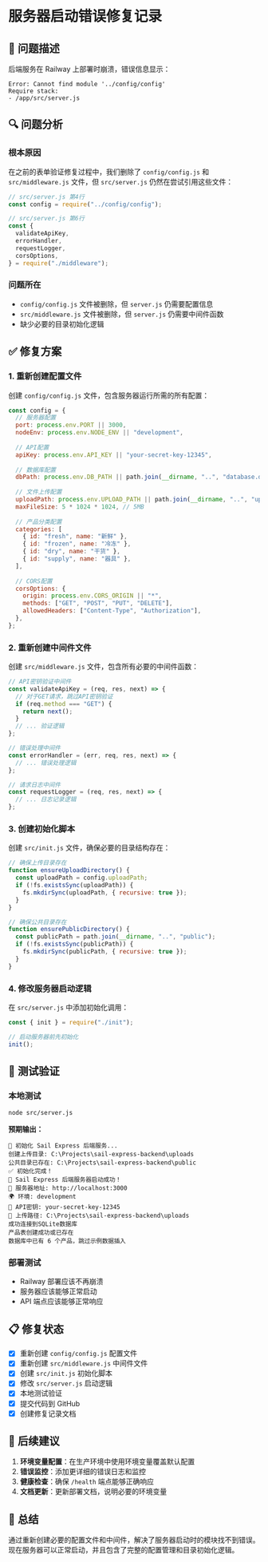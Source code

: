 # 服务器启动错误修复记录

## 🐛 问题描述

后端服务在 Railway 上部署时崩溃，错误信息显示：

```
Error: Cannot find module '../config/config'
Require stack:
- /app/src/server.js
```

## 🔍 问题分析

### 根本原因
在之前的表单验证修复过程中，我们删除了 `config/config.js` 和 `src/middleware.js` 文件，但 `src/server.js` 仍然在尝试引用这些文件：

```javascript
// src/server.js 第4行
const config = require("../config/config");

// src/server.js 第6行
const {
  validateApiKey,
  errorHandler,
  requestLogger,
  corsOptions,
} = require("./middleware");
```

### 问题所在
- `config/config.js` 文件被删除，但 `server.js` 仍需要配置信息
- `src/middleware.js` 文件被删除，但 `server.js` 仍需要中间件函数
- 缺少必要的目录初始化逻辑

## ✅ 修复方案

### 1. 重新创建配置文件
创建 `config/config.js` 文件，包含服务器运行所需的所有配置：

```javascript
const config = {
  // 服务器配置
  port: process.env.PORT || 3000,
  nodeEnv: process.env.NODE_ENV || "development",
  
  // API配置
  apiKey: process.env.API_KEY || "your-secret-key-12345",
  
  // 数据库配置
  dbPath: process.env.DB_PATH || path.join(__dirname, "..", "database.db"),
  
  // 文件上传配置
  uploadPath: process.env.UPLOAD_PATH || path.join(__dirname, "..", "uploads"),
  maxFileSize: 5 * 1024 * 1024, // 5MB
  
  // 产品分类配置
  categories: [
    { id: "fresh", name: "新鲜" },
    { id: "frozen", name: "冷冻" },
    { id: "dry", name: "干货" },
    { id: "supply", name: "器具" },
  ],
  
  // CORS配置
  corsOptions: {
    origin: process.env.CORS_ORIGIN || "*",
    methods: ["GET", "POST", "PUT", "DELETE"],
    allowedHeaders: ["Content-Type", "Authorization"],
  },
};
```

### 2. 重新创建中间件文件
创建 `src/middleware.js` 文件，包含所有必要的中间件函数：

```javascript
// API密钥验证中间件
const validateApiKey = (req, res, next) => {
  // 对于GET请求，跳过API密钥验证
  if (req.method === "GET") {
    return next();
  }
  // ... 验证逻辑
};

// 错误处理中间件
const errorHandler = (err, req, res, next) => {
  // ... 错误处理逻辑
};

// 请求日志中间件
const requestLogger = (req, res, next) => {
  // ... 日志记录逻辑
};
```

### 3. 创建初始化脚本
创建 `src/init.js` 文件，确保必要的目录结构存在：

```javascript
// 确保上传目录存在
function ensureUploadDirectory() {
  const uploadPath = config.uploadPath;
  if (!fs.existsSync(uploadPath)) {
    fs.mkdirSync(uploadPath, { recursive: true });
  }
}

// 确保公共目录存在
function ensurePublicDirectory() {
  const publicPath = path.join(__dirname, "..", "public");
  if (!fs.existsSync(publicPath)) {
    fs.mkdirSync(publicPath, { recursive: true });
  }
}
```

### 4. 修改服务器启动逻辑
在 `src/server.js` 中添加初始化调用：

```javascript
const { init } = require("./init");

// 启动服务器前先初始化
init();
```

## 🧪 测试验证

### 本地测试
```bash
node src/server.js
```

**预期输出：**
```
🚀 初始化 Sail Express 后端服务...
创建上传目录: C:\Projects\sail-express-backend\uploads
公共目录已存在: C:\Projects\sail-express-backend\public
✅ 初始化完成！
🚀 Sail Express 后端服务器启动成功！
📍 服务器地址: http://localhost:3000
🌍 环境: development
🔑 API密钥: your-secret-key-12345
📁 上传路径: C:\Projects\sail-express-backend\uploads
成功连接到SQLite数据库
产品表创建成功或已存在
数据库中已有 6 个产品，跳过示例数据插入
```

### 部署测试
- Railway 部署应该不再崩溃
- 服务器应该能够正常启动
- API 端点应该能够正常响应

## 📋 修复状态

- [x] 重新创建 `config/config.js` 配置文件
- [x] 重新创建 `src/middleware.js` 中间件文件
- [x] 创建 `src/init.js` 初始化脚本
- [x] 修改 `src/server.js` 启动逻辑
- [x] 本地测试验证
- [x] 提交代码到 GitHub
- [x] 创建修复记录文档

## 🎯 后续建议

1. **环境变量配置**：在生产环境中使用环境变量覆盖默认配置
2. **错误监控**：添加更详细的错误日志和监控
3. **健康检查**：确保 `/health` 端点能够正确响应
4. **文档更新**：更新部署文档，说明必要的环境变量

## 📝 总结

通过重新创建必要的配置文件和中间件，解决了服务器启动时的模块找不到错误。现在服务器可以正常启动，并且包含了完整的配置管理和目录初始化逻辑。 